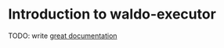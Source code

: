 # Introduction to waldo-executor

TODO: write [great documentation](http://jacobian.org/writing/what-to-write/)
